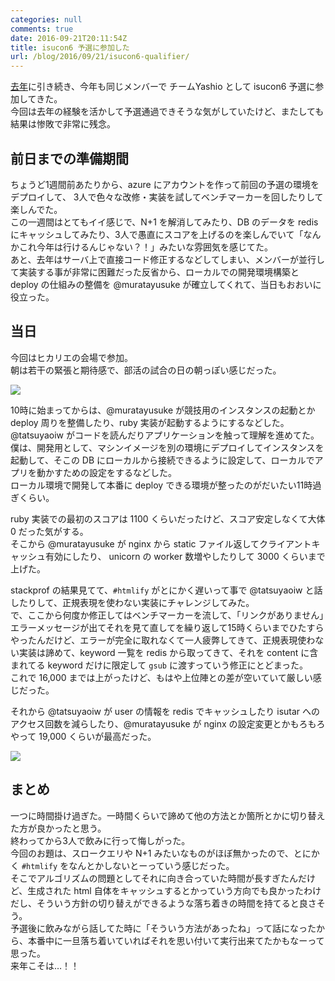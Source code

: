 ```yaml
---
categories: null
comments: true
date: 2016-09-21T20:11:54Z
title: isucon6 予選に参加した
url: /blog/2016/09/21/isucon6-qualifier/
---
```


[去年](/blog/2015/09/29/isucon5-qualifier/)に引き続き、今年も同じメンバーで チームYashio として isucon6 予選に参加してきた。  
今回は去年の経験を活かして予選通過できそうな気がしていたけど、またしても結果は惨敗で非常に残念。  

## 前日までの準備期間
ちょうど1週間前あたりから、azure にアカウントを作って前回の予選の環境をデプロイして、
3人で色々な改修・実装を試してベンチマーカーを回したりして楽しんでた。  
この一週間はとてもイイ感じで、N+1 を解消してみたり、DB のデータを redis にキャッシュしてみたり、3人で愚直にスコアを上げるのを楽しんでいて「なんかこれ今年は行けるんじゃない？！」みたいな雰囲気を感じてた。  
あと、去年はサーバ上で直接コード修正するなどしてしまい、メンバーが並行して実装する事が非常に困難だった反省から、ローカルでの開発環境構築と deploy の仕組みの整備を @muratayusuke が確立してくれて、当日もおおいに役立った。  

## 当日
今回はヒカリエの会場で参加。  
朝は若干の緊張と期待感で、部活の試合の日の朝っぽい感じだった。  

![](/images/2016-09-21-isucon6-qualifier/IMG_20160917_094840.jpg)  

10時に始まってからは、@muratayusuke が競技用のインスタンスの起動とか deploy 周りを整備したり、ruby 実装が起動するようにするなどした。  
@tatsuyaoiw がコードを読んだりアプリケーションを触って理解を進めてた。  
僕は、開発用として、マシンイメージを別の環境にデプロイしてインスタンスを起動して、そこの DB にローカルから接続できるように設定して、ローカルでアプリを動かすための設定をするなどした。  
ローカル環境で開発して本番に deploy できる環境が整ったのがだいたい11時過ぎくらい。  

ruby 実装での最初のスコアは 1100 くらいだったけど、スコア安定しなくて大体 0 だった気がする。  
そこから @muratayusuke が nginx から static ファイル返してクライアントキャッシュ有効にしたり、 unicorn の worker 数増やしたりして 3000 くらいまで上げた。  

stackprof の結果見てて、`#htmlify` がとにかく遅いって事で @tatsuyaoiw と話したりして、正規表現を使わない実装にチャレンジしてみた。  
で、ここから何度か修正してはベンチマーカーを流して、「リンクがありません」エラーメッセージが出てそれを見て直してを繰り返して15時くらいまでひたすらやったんだけど、エラーが完全に取れなくて一人疲弊してきて、正規表現使わない実装は諦めて、keyword 一覧を redis から取ってきて、それを content に含まれてる keyword だけに限定して `gsub` に渡すっていう修正にとどまった。  
これで 16,000 までは上がったけど、もはや上位陣との差が空いていて厳しい感じだった。  

それから @tatsuyaoiw が user の情報を redis でキャッシュしたり isutar へのアクセス回数を減らしたり、@muratayusuke が nginx の設定変更とかもろもろやって 19,000 くらいが最高だった。  

![](/images/2016-09-21-isucon6-qualifier/IMG_20160917_180855.jpg)  

## まとめ
一つに時間掛け過ぎた。一時間くらいで諦めて他の方法とか箇所とかに切り替えた方が良かったと思う。  
終わってから3人で飲みに行って悔しがった。  
今回のお題は、スロークエリや N+1 みたいなものがほぼ無かったので、とにかく `#htmlify` をなんとかしないとーっていう感じだった。  
そこでアルゴリズムの問題としてそれに向き合っていた時間が長すぎたんだけど、生成された html 自体をキャッシュするとかっていう方向でも良かったわけだし、そういう方針の切り替えができるような落ち着きの時間を持てると良さそう。  
予選後に飲みながら話してた時に「そういう方法があったね」って話になったから、本番中に一旦落ち着いていればそれを思い付いて実行出来てたかもなーって思った。  
来年こそは…！！  
